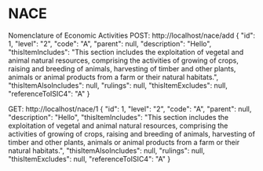# NACE
Nomenclature of Economic Activities
POST: http://localhost/nace/add
{
    "id": 1,
    "level": "2",
    "code": "A",
    "parent": null,
    "description": "Hello",
    "thisItemIncludes": "This section includes the exploitation of vegetal and animal natural resources, comprising the activities of growing of crops, raising and breeding of animals, harvesting of timber and other plants, animals or animal products from a farm or their natural habitats.",
    "thisItemAlsoIncludes": null,
    "rulings": null,
    "thisItemExcludes": null,
    "referenceToISIC4": "A"
}

GET: http://localhost/nace/1
{
    "id": 1,
    "level": "2",
    "code": "A",
    "parent": null,
    "description": "Hello",
    "thisItemIncludes": "This section includes the exploitation of vegetal and animal natural resources, comprising the activities of growing of crops, raising and breeding of animals, harvesting of timber and other plants, animals or animal products from a farm or their natural habitats.",
    "thisItemAlsoIncludes": null,
    "rulings": null,
    "thisItemExcludes": null,
    "referenceToISIC4": "A"
}

